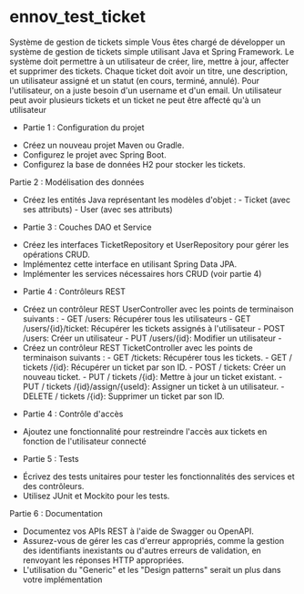 # ennov_test_ticket
Système de gestion de tickets simple
Vous êtes chargé de développer un système de gestion de tickets simple utilisant Java et Spring Framework. Le système doit permettre à un utilisateur de créer, lire, mettre à jour, affecter et supprimer des tickets. Chaque ticket doit avoir un titre, une description, un utilisateur assigné et un statut (en cours, terminé, annulé).
Pour l'utilisateur, on a juste besoin d'un username et d'un email. Un utilisateur peut avoir plusieurs tickets et un ticket ne peut être affecté qu'à un utilisateur

+ Partie 1 : Configuration du projet
- Créez un nouveau projet Maven ou Gradle.
- Configurez le projet avec Spring Boot.
- Configurez la base de données H2 pour stocker les tickets.

Partie 2 : Modélisation des données
- Créez les entités Java représentant les modèles d'objet :
        - Ticket (avec ses attributs)
        - User (avec ses attributs)

+ Partie 3 : Couches DAO et Service
- Créez les interfaces TicketRepository et UserRepository pour gérer les opérations CRUD.
- Implémentez cette interface en utilisant Spring Data JPA.
- Implémenter les services nécessaires hors CRUD (voir partie 4)

+ Partie 4 : Contrôleurs REST
- Créez un contrôleur REST UserController avec les points de terminaison suivants :
        - GET /users: Récupérer tous les utilisateurs
        - GET /users/{id}/ticket: Récupérer les tickets assignés à l'utilisateur
        - POST /users: Créer un utilisateur
        - PUT /users/{id}: Modifier un utilisateur
        -
- Créez un contrôleur REST TicketController avec les points de terminaison suivants :
        - GET /tickets: Récupérer tous les tickets.
        - GET / tickets /{id}: Récupérer un ticket par son ID.
        - POST / tickets: Créer un nouveau ticket.
        - PUT / tickets /{id}: Mettre à jour un ticket existant.
        - PUT / tickets /{id}/assign/{useId}: Assigner un ticket à un utilisateur.
        - DELETE / tickets /{id}: Supprimer un ticket par son ID.

+ Partie 4 : Contrôle d'accès
- Ajoutez une fonctionnalité pour restreindre l'accès aux tickets en fonction de l'utilisateur connecté

+ Partie 5 : Tests
- Écrivez des tests unitaires pour tester les fonctionnalités des services et des contrôleurs.
- Utilisez JUnit et Mockito pour les tests.

Partie 6 : Documentation
- Documentez vos APIs REST à l'aide de Swagger ou OpenAPI.
- Assurez-vous de gérer les cas d'erreur appropriés, comme la gestion des identifiants inexistants ou d'autres erreurs de validation, en renvoyant les réponses HTTP appropriées.
- L'utilisation du "Generic" et les "Design patterns" serait un plus dans votre implémentation
